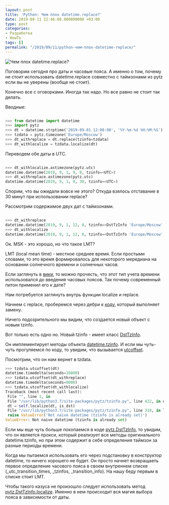 ```yaml
---
layout: post
title: 'Python: Чем плох datetime.replace?'
date: 2019-09-11 22:46:08.000000000 +03:00
type: post
categories:
- Разработка
- HowTo
tags: []
permalink: "/2019/09/11/python-чем-плох-datetime-replace/"
---
```


<img src="{{ site.baseurl }}/assets/images/2019/09/d187d0b0d181d18b.jpeg" title="Чем плох datetime.replace?" alt="Чем плох datetime.replace?" class="img-fluid" />

Поговорим сегодня про даты и часовые пояса. А именно о том, почему не стоит использовать datetime.replace совместно с таймзонами из pytz если вы не уверены (вообще не стоит).

Конечно все с оговорками. Иногда так надо. Но все равно не стоит так делать.

<!--more-->

Вводные:

```python
  
>>> from datetime import datetime  
>>> import pytz  
>>> dt = datetime.strptime('2019-09-01 12:00:00', '%Y-%m-%d %H:%M:%S')  
>>> tzdata = pytz.timezone('Europe/Moscow')  
>>> dt_withreplace = dt.replace(tzinfo=tzdata)  
>>> dt_withlocalize = tzdata.localize(dt)  

```

Переводем обе даты в UTC.

```python
  
>>> dt_withlocalize.astimezone(pytz.utc)  
datetime.datetime(2019, 9, 1, 9, 0, tzinfo=<UTC>)  
>>> dt_withreplace.astimezone(pytz.utc)  
datetime.datetime(2019, 9, 1, 9, 30, tzinfo=<UTC>)  

```

Спорим, что вы ожидали вовсе не этого? Откуда взялось отставание в 30 минут при использовании replace?

Рассмотрим содержимое двух дат с таймзонами.

```python
  
>>> dt_withreplace  
datetime.datetime(2019, 9, 1, 12, 0, tzinfo=<DstTzInfo 'Europe/Moscow' LMT+2:30:00 STD>)  
>>> dt_withlocalize  
datetime.datetime(2019, 9, 1, 12, 0, tzinfo=<DstTzInfo 'Europe/Moscow' MSK+3:00:00 STD>)  

```

Ок. MSK - это хорошо, но что такое LMT?

LMT (local mean time) - местное среднее время. Если простыми словами, то это время формировалось для некоторого мередиана на основании солнечного времени и солнечных часов.

Если заглянуть в [вики](https://en.wikipedia.org/wiki/Local_mean_time), то можно прочесть, что этот тип учета времени использовался до введения часовых поясов. Так почему современный питон применил его к дате?

Нам потребуется заглянуть внутрь функции localize и replace.

Начнем с replace, проберемся через дебри к [коду](https://github.com/python/cpython/blob/ee536b2020b1f0baad1286dbd4345e13870324af/Lib/datetime.py#L1501-L1516), который выполняет замену.

Ничего подозрительного мы видим, что создается новый объект с новым tzinfo.

Вот только есть одно но. Новый tzinfo - имеет класс [DstTzInfo](https://github.com/stub42/pytz/blob/62f872054dde69e5c510094093cd6e221d96d5db/src/pytz/tzinfo.py#L156).

Он имплементирует методы объекта [datetime.tzinfo](https://github.com/python/cpython/blob/ee536b2020b1f0baad1286dbd4345e13870324af/Lib/datetime.py#L1141). И если мы чуть-чуть прогуляемся по коду, то увидим, что вызывается [utcoffset](https://github.com/python/cpython/blob/ee536b2020b1f0baad1286dbd4345e13870324af/Lib/datetime.py#L1866-L1869).

Посмотрим, что он нам вернет в tzdata.

```python
>>> tzdata.utcoffset(dt)  
datetime.timedelta(seconds=10800)  
>>> tzdata.utcoffset(dt_withreplace)  
datetime.timedelta(seconds=9000)  
>>> tzdata.utcoffset(dt_withlocalize)  
Traceback (most recent call last):  
 File "", line 1, in  
 File "/usr/lib/python3.7/site-packages/pytz/tzinfo.py", line 422, in utcoffset  
 dt = self.localize(dt, is_dst)  
 File "/usr/lib/python3.7/site-packages/pytz/tzinfo.py", line 318, in localize  
 raise ValueError('Not naive datetime (tzinfo is already set)')  
ValueError: Not naive datetime (tzinfo is already set)
```

Если мы еще чуть больше покопаемся в коде [pytz.DstTzInfo](https://github.com/stub42/pytz/blob/62f872054dde69e5c510094093cd6e221d96d5db/src/pytz/tzinfo.py#L156), то увидим, что он является прокси, который реализует все методы оригинального datetime.tzinfo, но при этом содержит в себе определения таймзон за разные периоды времени.

Когда мы пытаемся использовать его через подстановку в конструктор datetime, то ничего хорошего не будет. Он просто начнет возвращаеть первое определение часового пояса в своем внутреннем списке (_utc_transition_times, _tzinfos, _transition_info). На нашу беду первым в списке стоит LMT.

Чтобы такого казуса не произошло следует использовать метод [pytz.DstTzInfo.localize](https://github.com/stub42/pytz/blob/62f872054dde69e5c510094093cd6e221d96d5db/src/pytz/tzinfo.py#L258-L394). Именно в нем происходит вся магия выбора пояса в зависимости от даты.

